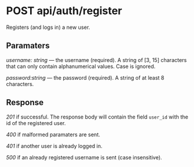 # POST api/auth/register

Registers (and logs in) a new user.

## Paramaters

_username: string_ — the username (required). A string of [3, 15] characters that can only contain alphanumerical values. Case is ignored.

_password:string_ — the password (required). A string of at least 8 characters.

## Response

_201_ if successful. The response body will contain the field `user_id` with
the id of the registered user.

_400_ if malformed paramaters are sent.

_401_ if another user is already logged in.

_500_ if an already registered username is sent (case insensitive).
